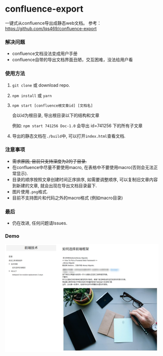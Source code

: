 # confluence-export

一键式从confluence导出成静态web文档。
参考：https://github.com/lqs469/confluence-export

### 解决问题
- confluence文档没法变成用户手册
- confluence自带的导出文档界面丑陋，交互困难，没法给用户看

### 使用方法
1. `git clone` 或 download repo.
1. `npm install` 或 `yarn`
1. `npm start [confluence根文章id] [文档名]`

	会以id为根目录, 导出根目录以下的结构和文章

	例如: `npm start 741256 Doc-1.0` 会导出 id=741256 下的所有子文章
1. 导出的静态文档在`./build`中, 可以打开`index.html`查看文档.

### 注意事项
- ~~需求原因, 目前只支持深度为2的子目录.~~
- 在confluence中尽量不要使用macro, 在表格中不要使用macro(否则会无法正常显示).
- 目录的顺序按照文章创建时间正序排序, 如需要调整顺序, 可以复制旧文章内容到新建的文章, 就会出现在导出文档目录最下.
- 图片使用`.png`格式.
- 目前不支持图片和代码之外的macro格式 (例如macro目录)

### 最后
- 仍在改进, 任何问题请Issues.

### Demo
![](./demo.jpg)

